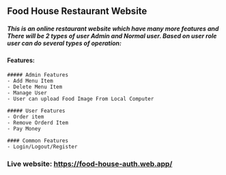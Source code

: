 ## Food House Restaurant Website

##### This is an online restaurant website which have many more features and There will be 2 types of user Admin and Normal user. Based on user role user can do several types of operation:

#### Features:

    ##### Admin Features
    - Add Menu Item
    - Delete Menu Item
    - Manage User
    - User can upload Food Image From Local Computer

    ##### User Features
    - Order item
    - Remove Orderd Item
    - Pay Money

    #### Common Features
    - Login/Logout/Register


### Live website:  https://food-house-auth.web.app/   